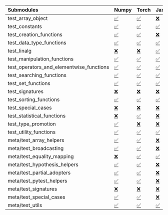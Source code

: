 | Submodules                               | Numpy                                                                                                                           | Torch                                                                                                                           | Jax                                                                                                                             | Tensorflow                                                                                                                      |
|:-----------------------------------------|:--------------------------------------------------------------------------------------------------------------------------------|:--------------------------------------------------------------------------------------------------------------------------------|:--------------------------------------------------------------------------------------------------------------------------------|:--------------------------------------------------------------------------------------------------------------------------------|
| test_array_object                        | <a href="https://github.com/unifyai/ivy/runs/8254629165?check_suite_focus=true" rel="noopener noreferrer" target="_blank">✅</a> | <a href="https://github.com/unifyai/ivy/runs/8254632621?check_suite_focus=true" rel="noopener noreferrer" target="_blank">✅</a> | <a href="https://github.com/unifyai/ivy/runs/8254635868?check_suite_focus=true" rel="noopener noreferrer" target="_blank">❌</a> | <a href="https://github.com/unifyai/ivy/runs/8254639124?check_suite_focus=true" rel="noopener noreferrer" target="_blank">✅</a> |
| test_constants                           | <a href="https://github.com/unifyai/ivy/runs/8254629280?check_suite_focus=true" rel="noopener noreferrer" target="_blank">✅</a> | <a href="https://github.com/unifyai/ivy/runs/8254632744?check_suite_focus=true" rel="noopener noreferrer" target="_blank">✅</a> | <a href="https://github.com/unifyai/ivy/runs/8254635971?check_suite_focus=true" rel="noopener noreferrer" target="_blank">✅</a> | <a href="https://github.com/unifyai/ivy/runs/8254639267?check_suite_focus=true" rel="noopener noreferrer" target="_blank">✅</a> |
| test_creation_functions                  | <a href="https://github.com/unifyai/ivy/runs/8254629416?check_suite_focus=true" rel="noopener noreferrer" target="_blank">✅</a> | <a href="https://github.com/unifyai/ivy/runs/8254632855?check_suite_focus=true" rel="noopener noreferrer" target="_blank">✅</a> | <a href="https://github.com/unifyai/ivy/runs/8254636088?check_suite_focus=true" rel="noopener noreferrer" target="_blank">❌</a> | <a href="https://github.com/unifyai/ivy/runs/8254639403?check_suite_focus=true" rel="noopener noreferrer" target="_blank">✅</a> |
| test_data_type_functions                 | <a href="https://github.com/unifyai/ivy/runs/8254629524?check_suite_focus=true" rel="noopener noreferrer" target="_blank">✅</a> | <a href="https://github.com/unifyai/ivy/runs/8254632950?check_suite_focus=true" rel="noopener noreferrer" target="_blank">✅</a> | <a href="https://github.com/unifyai/ivy/runs/8254636205?check_suite_focus=true" rel="noopener noreferrer" target="_blank">✅</a> | <a href="https://github.com/unifyai/ivy/runs/8254639520?check_suite_focus=true" rel="noopener noreferrer" target="_blank">✅</a> |
| test_linalg                              | <a href="https://github.com/unifyai/ivy/runs/8254629624?check_suite_focus=true" rel="noopener noreferrer" target="_blank">❌</a> | <a href="https://github.com/unifyai/ivy/runs/8254633068?check_suite_focus=true" rel="noopener noreferrer" target="_blank">❌</a> | <a href="https://github.com/unifyai/ivy/runs/8254636373?check_suite_focus=true" rel="noopener noreferrer" target="_blank">✅</a> | <a href="https://github.com/unifyai/ivy/runs/8254639637?check_suite_focus=true" rel="noopener noreferrer" target="_blank">❌</a> |
| test_manipulation_functions              | <a href="https://github.com/unifyai/ivy/runs/8254629774?check_suite_focus=true" rel="noopener noreferrer" target="_blank">✅</a> | <a href="https://github.com/unifyai/ivy/runs/8254633199?check_suite_focus=true" rel="noopener noreferrer" target="_blank">✅</a> | <a href="https://github.com/unifyai/ivy/runs/8254636527?check_suite_focus=true" rel="noopener noreferrer" target="_blank">✅</a> | <a href="https://github.com/unifyai/ivy/runs/8254639776?check_suite_focus=true" rel="noopener noreferrer" target="_blank">✅</a> |
| test_operators_and_elementwise_functions | <a href="https://github.com/unifyai/ivy/runs/8254629981?check_suite_focus=true" rel="noopener noreferrer" target="_blank">✅</a> | <a href="https://github.com/unifyai/ivy/runs/8254633320?check_suite_focus=true" rel="noopener noreferrer" target="_blank">✅</a> | <a href="https://github.com/unifyai/ivy/runs/8254636677?check_suite_focus=true" rel="noopener noreferrer" target="_blank">✅</a> | <a href="https://github.com/unifyai/ivy/runs/8254639974?check_suite_focus=true" rel="noopener noreferrer" target="_blank">✅</a> |
| test_searching_functions                 | <a href="https://github.com/unifyai/ivy/runs/8254630157?check_suite_focus=true" rel="noopener noreferrer" target="_blank">✅</a> | <a href="https://github.com/unifyai/ivy/runs/8254633556?check_suite_focus=true" rel="noopener noreferrer" target="_blank">✅</a> | <a href="https://github.com/unifyai/ivy/runs/8254636798?check_suite_focus=true" rel="noopener noreferrer" target="_blank">✅</a> | <a href="https://github.com/unifyai/ivy/runs/8254640127?check_suite_focus=true" rel="noopener noreferrer" target="_blank">✅</a> |
| test_set_functions                       | <a href="https://github.com/unifyai/ivy/runs/8254630313?check_suite_focus=true" rel="noopener noreferrer" target="_blank">✅</a> | <a href="https://github.com/unifyai/ivy/runs/8254633693?check_suite_focus=true" rel="noopener noreferrer" target="_blank">✅</a> | <a href="https://github.com/unifyai/ivy/runs/8254636928?check_suite_focus=true" rel="noopener noreferrer" target="_blank">✅</a> | <a href="https://github.com/unifyai/ivy/runs/8254640256?check_suite_focus=true" rel="noopener noreferrer" target="_blank">✅</a> |
| test_signatures                          | <a href="https://github.com/unifyai/ivy/runs/8254630471?check_suite_focus=true" rel="noopener noreferrer" target="_blank">❌</a> | <a href="https://github.com/unifyai/ivy/runs/8254633846?check_suite_focus=true" rel="noopener noreferrer" target="_blank">❌</a> | <a href="https://github.com/unifyai/ivy/runs/8254637037?check_suite_focus=true" rel="noopener noreferrer" target="_blank">❌</a> | <a href="https://github.com/unifyai/ivy/runs/8254640414?check_suite_focus=true" rel="noopener noreferrer" target="_blank">❌</a> |
| test_sorting_functions                   | <a href="https://github.com/unifyai/ivy/runs/8254630589?check_suite_focus=true" rel="noopener noreferrer" target="_blank">✅</a> | <a href="https://github.com/unifyai/ivy/runs/8254633994?check_suite_focus=true" rel="noopener noreferrer" target="_blank">✅</a> | <a href="https://github.com/unifyai/ivy/runs/8254637147?check_suite_focus=true" rel="noopener noreferrer" target="_blank">✅</a> | <a href="https://github.com/unifyai/ivy/runs/8254640581?check_suite_focus=true" rel="noopener noreferrer" target="_blank">✅</a> |
| test_special_cases                       | <a href="https://github.com/unifyai/ivy/runs/8254630741?check_suite_focus=true" rel="noopener noreferrer" target="_blank">❌</a> | <a href="https://github.com/unifyai/ivy/runs/8254634166?check_suite_focus=true" rel="noopener noreferrer" target="_blank">❌</a> | <a href="https://github.com/unifyai/ivy/runs/8254637259?check_suite_focus=true" rel="noopener noreferrer" target="_blank">❌</a> | <a href="https://github.com/unifyai/ivy/runs/8254640803?check_suite_focus=true" rel="noopener noreferrer" target="_blank">❌</a> |
| test_statistical_functions               | <a href="https://github.com/unifyai/ivy/runs/8254630942?check_suite_focus=true" rel="noopener noreferrer" target="_blank">❌</a> | <a href="https://github.com/unifyai/ivy/runs/8254634284?check_suite_focus=true" rel="noopener noreferrer" target="_blank">✅</a> | <a href="https://github.com/unifyai/ivy/runs/8254637376?check_suite_focus=true" rel="noopener noreferrer" target="_blank">❌</a> | <a href="https://github.com/unifyai/ivy/runs/8254641078?check_suite_focus=true" rel="noopener noreferrer" target="_blank">❌</a> |
| test_type_promotion                      | <a href="https://github.com/unifyai/ivy/runs/8254631087?check_suite_focus=true" rel="noopener noreferrer" target="_blank">✅</a> | <a href="https://github.com/unifyai/ivy/runs/8254634408?check_suite_focus=true" rel="noopener noreferrer" target="_blank">❌</a> | <a href="https://github.com/unifyai/ivy/runs/8254637479?check_suite_focus=true" rel="noopener noreferrer" target="_blank">❌</a> | <a href="https://github.com/unifyai/ivy/runs/8254641217?check_suite_focus=true" rel="noopener noreferrer" target="_blank">❌</a> |
| test_utility_functions                   | <a href="https://github.com/unifyai/ivy/runs/8254631211?check_suite_focus=true" rel="noopener noreferrer" target="_blank">✅</a> | <a href="https://github.com/unifyai/ivy/runs/8254634555?check_suite_focus=true" rel="noopener noreferrer" target="_blank">✅</a> | <a href="https://github.com/unifyai/ivy/runs/8254637615?check_suite_focus=true" rel="noopener noreferrer" target="_blank">✅</a> | <a href="https://github.com/unifyai/ivy/runs/8254641386?check_suite_focus=true" rel="noopener noreferrer" target="_blank">✅</a> |
| meta/test_array_helpers                  | <a href="https://github.com/unifyai/ivy/runs/8254631368?check_suite_focus=true" rel="noopener noreferrer" target="_blank">✅</a> | <a href="https://github.com/unifyai/ivy/runs/8254634818?check_suite_focus=true" rel="noopener noreferrer" target="_blank">✅</a> | <a href="https://github.com/unifyai/ivy/runs/8254637734?check_suite_focus=true" rel="noopener noreferrer" target="_blank">❌</a> | <a href="https://github.com/unifyai/ivy/runs/8254641526?check_suite_focus=true" rel="noopener noreferrer" target="_blank">✅</a> |
| meta/test_broadcasting                   | <a href="https://github.com/unifyai/ivy/runs/8254631517?check_suite_focus=true" rel="noopener noreferrer" target="_blank">✅</a> | <a href="https://github.com/unifyai/ivy/runs/8254634928?check_suite_focus=true" rel="noopener noreferrer" target="_blank">✅</a> | <a href="https://github.com/unifyai/ivy/runs/8254637876?check_suite_focus=true" rel="noopener noreferrer" target="_blank">❌</a> | <a href="https://github.com/unifyai/ivy/runs/8254641641?check_suite_focus=true" rel="noopener noreferrer" target="_blank">✅</a> |
| meta/test_equality_mapping               | <a href="https://github.com/unifyai/ivy/runs/8254631680?check_suite_focus=true" rel="noopener noreferrer" target="_blank">❌</a> | <a href="https://github.com/unifyai/ivy/runs/8254635068?check_suite_focus=true" rel="noopener noreferrer" target="_blank">✅</a> | <a href="https://github.com/unifyai/ivy/runs/8254638006?check_suite_focus=true" rel="noopener noreferrer" target="_blank">✅</a> | <a href="https://github.com/unifyai/ivy/runs/8254641804?check_suite_focus=true" rel="noopener noreferrer" target="_blank">✅</a> |
| meta/test_hypothesis_helpers             | <a href="https://github.com/unifyai/ivy/runs/8254631887?check_suite_focus=true" rel="noopener noreferrer" target="_blank">✅</a> | <a href="https://github.com/unifyai/ivy/runs/8254635193?check_suite_focus=true" rel="noopener noreferrer" target="_blank">✅</a> | <a href="https://github.com/unifyai/ivy/runs/8254638162?check_suite_focus=true" rel="noopener noreferrer" target="_blank">❌</a> | <a href="https://github.com/unifyai/ivy/runs/8254642006?check_suite_focus=true" rel="noopener noreferrer" target="_blank">✅</a> |
| meta/test_partial_adopters               | <a href="https://github.com/unifyai/ivy/runs/8254632028?check_suite_focus=true" rel="noopener noreferrer" target="_blank">✅</a> | <a href="https://github.com/unifyai/ivy/runs/8254635327?check_suite_focus=true" rel="noopener noreferrer" target="_blank">✅</a> | <a href="https://github.com/unifyai/ivy/runs/8254638336?check_suite_focus=true" rel="noopener noreferrer" target="_blank">❌</a> | <a href="https://github.com/unifyai/ivy/runs/8254642187?check_suite_focus=true" rel="noopener noreferrer" target="_blank">✅</a> |
| meta/test_pytest_helpers                 | <a href="https://github.com/unifyai/ivy/runs/8254632148?check_suite_focus=true" rel="noopener noreferrer" target="_blank">✅</a> | <a href="https://github.com/unifyai/ivy/runs/8254635426?check_suite_focus=true" rel="noopener noreferrer" target="_blank">✅</a> | <a href="https://github.com/unifyai/ivy/runs/8254638487?check_suite_focus=true" rel="noopener noreferrer" target="_blank">❌</a> | <a href="https://github.com/unifyai/ivy/runs/8254642315?check_suite_focus=true" rel="noopener noreferrer" target="_blank">✅</a> |
| meta/test_signatures                     | <a href="https://github.com/unifyai/ivy/runs/8254632270?check_suite_focus=true" rel="noopener noreferrer" target="_blank">❌</a> | <a href="https://github.com/unifyai/ivy/runs/8254635539?check_suite_focus=true" rel="noopener noreferrer" target="_blank">❌</a> | <a href="https://github.com/unifyai/ivy/runs/8254638661?check_suite_focus=true" rel="noopener noreferrer" target="_blank">❌</a> | <a href="https://github.com/unifyai/ivy/runs/8254642444?check_suite_focus=true" rel="noopener noreferrer" target="_blank">❌</a> |
| meta/test_special_cases                  | <a href="https://github.com/unifyai/ivy/runs/8254632387?check_suite_focus=true" rel="noopener noreferrer" target="_blank">✅</a> | <a href="https://github.com/unifyai/ivy/runs/8254635631?check_suite_focus=true" rel="noopener noreferrer" target="_blank">✅</a> | <a href="https://github.com/unifyai/ivy/runs/8254638832?check_suite_focus=true" rel="noopener noreferrer" target="_blank">❌</a> | <a href="https://github.com/unifyai/ivy/runs/8254642574?check_suite_focus=true" rel="noopener noreferrer" target="_blank">✅</a> |
| meta/test_utils                          | <a href="https://github.com/unifyai/ivy/runs/8254632516?check_suite_focus=true" rel="noopener noreferrer" target="_blank">✅</a> | <a href="https://github.com/unifyai/ivy/runs/8254635762?check_suite_focus=true" rel="noopener noreferrer" target="_blank">✅</a> | <a href="https://github.com/unifyai/ivy/runs/8254638968?check_suite_focus=true" rel="noopener noreferrer" target="_blank">✅</a> | <a href="https://github.com/unifyai/ivy/runs/8254642706?check_suite_focus=true" rel="noopener noreferrer" target="_blank">✅</a> |